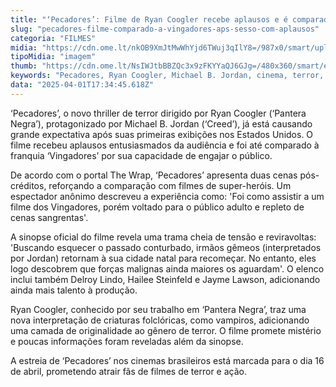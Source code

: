```yaml
---
title: "‘Pecadores’: Filme de Ryan Coogler recebe aplausos e é comparado aos ‘Vingadores’"
slug: "pecadores-filme-comparado-a-vingadores-aps-sesso-com-aplausos"
categoria: "FILMES"
midia: "https://cdn.ome.lt/nkOB9XmJtMwWhYjd6TWuj3qIlY8=/987x0/smart/uploads/conteudo/fotos/OMELETE_CAPA_-_2025-04-01T135142.527.png"
tipoMidia: "imagem"
thumb: "https://cdn.ome.lt/NsIWJtbBBZQc3x9zFKYYaQJ6GJg=/480x360/smart/extras/conteudos/omelete_THUMB_-_2025-04-01T135130.251.png"
keywords: "Pecadores, Ryan Coogler, Michael B. Jordan, cinema, terror, Vingadores"
data: "2025-04-01T17:34:45.618Z"
---
```


‘Pecadores’, o novo thriller de terror dirigido por Ryan Coogler (‘Pantera Negra’), protagonizado por Michael B. Jordan (‘Creed’), já está causando grande expectativa após suas primeiras exibições nos Estados Unidos. O filme recebeu aplausos entusiasmados da audiência e foi até comparado à franquia ‘Vingadores’ por sua capacidade de engajar o público.

De acordo com o portal The Wrap, ‘Pecadores’ apresenta duas cenas pós-créditos, reforçando a comparação com filmes de super-heróis. Um espectador anônimo descreveu a experiência como: 'Foi como assistir a um filme dos Vingadores, porém voltado para o público adulto e repleto de cenas sangrentas'.

A sinopse oficial do filme revela uma trama cheia de tensão e reviravoltas: 'Buscando esquecer o passado conturbado, irmãos gêmeos (interpretados por Jordan) retornam à sua cidade natal para recomeçar. No entanto, eles logo descobrem que forças malignas ainda maiores os aguardam'. O elenco inclui também Delroy Lindo, Hailee Steinfeld e Jayme Lawson, adicionando ainda mais talento à produção.

Ryan Coogler, conhecido por seu trabalho em ‘Pantera Negra’, traz uma nova interpretação de criaturas folclóricas, como vampiros, adicionando uma camada de originalidade ao gênero de terror. O filme promete mistério e poucas informações foram reveladas além da sinopse.

A estreia de ‘Pecadores’ nos cinemas brasileiros está marcada para o dia 16 de abril, prometendo atrair fãs de filmes de terror e ação.